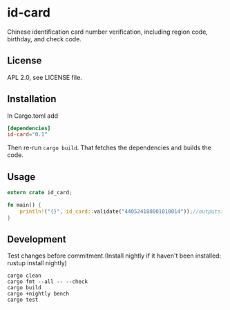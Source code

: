 # id-card

Chinese identification card number verification, including region code, birthday, and check code.

## License

APL 2.0, see LICENSE file.

## Installation

In Cargo.toml add

```toml
[dependencies]
id-card="0.1"
```

Then re-run `cargo build`. That fetches the dependencies and builds
the code.

## Usage

```rust
extern crate id_card;

fn main() {
    println!("{}", id_card::validate("440524188001010014"));//outputs: true
}

```

## Development

Test changes before commitment.(Install nightly if it haven't been installed: rustup install nightly)
```shell
cargo clean
cargo fmt --all -- --check
cargo build
cargo +nightly bench
cargo test

```
